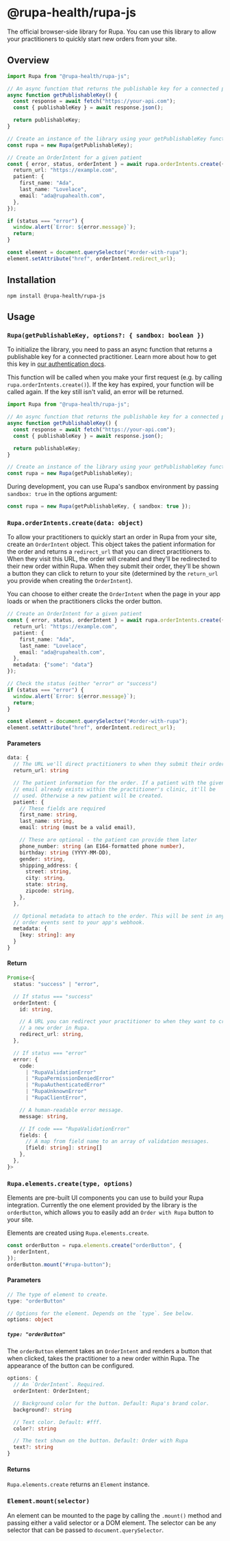 # @rupa-health/rupa-js
The official browser-side library for Rupa. You can use this library to allow your practitioners to quickly start new orders from your site.

## Overview
```typescript
import Rupa from "@rupa-health/rupa-js";

// An async function that returns the publishable key for a connected practitioner.
async function getPublishableKey() {
  const response = await fetch("https://your-api.com");
  const { publishableKey } = await response.json();

  return publishableKey;
}

// Create an instance of the library using your getPublishableKey function
const rupa = new Rupa(getPublishableKey);

// Create an OrderIntent for a given patient
const { error, status, orderIntent } = await rupa.orderIntents.create({
  return_url: "https://example.com",
  patient: {
    first_name: "Ada",
    last_name: "Lovelace",
    email: "ada@rupahealth.com",
  },
});

if (status === "error") {
  window.alert(`Error: ${error.message}`);
  return;
}

const element = document.querySelector("#order-with-rupa");
element.setAttribute("href", orderIntent.redirect_url);
```

## Installation
```
npm install @rupa-health/rupa-js
```

## Usage

### `Rupa(getPublishableKey, options?: { sandbox: boolean })`
To initialize the library, you need to pass an async function that returns a publishable key for a connected practitioner. Learn more about how to get this key in [our authentication docs](https://docs.rupahealth.com/docs/api/ZG9jOjM4ODAzMDU4-authentication-setup).

This function will be called when you make your first request (e.g. by calling `rupa.orderIntents.create()`). If the key has expired, your function will be called again. If the key still isn't valid, an error will be returned.

```typescript
import Rupa from "@rupa-health/rupa-js";

// An async function that returns the publishable key for a connected practitioner.
async function getPublishableKey() {
  const response = await fetch("https://your-api.com");
  const { publishableKey } = await response.json();

  return publishableKey;
}

// Create an instance of the library using your getPublishableKey function
const rupa = new Rupa(getPublishableKey);
```

During development, you can use Rupa's sandbox environment by passing `sandbox: true` in the options argument:

```typescript
const rupa = new Rupa(getPublishableKey, { sandbox: true });
```

### `Rupa.orderIntents.create(data: object)`
To allow your practitioners to quickly start an order in Rupa from your site, create an `OrderIntent` object. This object takes the patient information for the order and returns a `redirect_url` that you can direct practitioners to. When they visit this URL, the order will created and they'll be redirected to their new order within Rupa. When they submit their order, they'll be shown a button they can click to return to your site (determined by the `return_url` you provide when creating the `OrderIntent`).

You can choose to either create the `OrderIntent` when the page in your app loads or when the practitioners clicks the order button.

```typescript
// Create an OrderIntent for a given patient
const { error, status, orderIntent } = await rupa.orderIntents.create({
  return_url: "https://example.com",
  patient: {
    first_name: "Ada",
    last_name: "Lovelace",
    email: "ada@rupahealth.com",
  },
  metadata: {"some": "data"}
});

// Check the status (either "error" or "success")
if (status === "error") {
  window.alert(`Error: ${error.message}`);
  return;
}

const element = document.querySelector("#order-with-rupa");
element.setAttribute("href", orderIntent.redirect_url);
```

#### Parameters
```typescript
data: {
  // The URL we'll direct practitioners to when they submit their order.
  return_url: string

  // The patient information for the order. If a patient with the given
  // email already exists within the practitioner's clinic, it'll be
  // used. Otherwise a new patient will be created.
  patient: {
    // These fields are required
    first_name: string,
    last_name: string,
    email: string (must be a valid email),

    // These are optional - the patient can provide them later
    phone_number: string (an E164-formatted phone number),
    birthday: string (YYYY-MM-DD),
    gender: string,
    shipping_address: {
      street: string,
      city: string,
      state: string,
      zipcode: string,
    },
  },

  // Optional metadata to attach to the order. This will be sent in any
  // order events sent to your app's webhook.
  metadata: {
    [key: string]: any
  }
}
```

#### Return
```typescript
Promise<{
  status: "success" | "error",

  // If status === "success"
  orderIntent: {
    id: string,

    // A URL you can redirect your practitioner to when they want to create
    // a new order in Rupa.
    redirect_url: string,
  },

  // If status === "error"
  error: {
    code:
      | "RupaValidationError"
      | "RupaPermissionDeniedError"
      | "RupaAuthenticatedError"
      | "RupaUnknownError"
      | "RupaClientError",

    // A human-readable error message.
    message: string,

    // If code === "RupaValidationError"
    fields: {
      // A map from field name to an array of validation messages.
      [field: string]: string[]
    },
  },
}>
```


### `Rupa.elements.create(type, options)`
Elements are pre-built UI components you can use to build your Rupa integration. Currently the one element provided by the library is the `orderButton`, which allows you to easily add an `Order with Rupa` button to your site.

Elements are created using `Rupa.elements.create`.

```typescript
const orderButton = rupa.elements.create("orderButton", {
  orderIntent,
});
orderButton.mount("#rupa-button");
```

#### Parameters
```typescript
// The type of element to create.
type: "orderButton"

// Options for the element. Depends on the `type`. See below.
options: object
```

##### `type: "orderButton"`
The `orderButton` element takes an `OrderIntent` and renders a button that when clicked, takes the practitioner to a new order within Rupa. The appearance of the button can be configured.

```typescript
options: {
  // An `OrderIntent`. Required.
  orderIntent: OrderIntent;

  // Background color for the button. Default: Rupa's brand color.
  background?: string

  // Text color. Default: #fff.
  color?: string

  // The text shown on the button. Default: Order with Rupa
  text?: string
}
```

#### Returns
`Rupa.elements.create` returns an `Element` instance.

### `Element.mount(selector)`
An element can be mounted to the page by calling the `.mount()` method and passing either a valid selector or a DOM element. The selector can be any selector that can be passed to `document.querySelector`.
